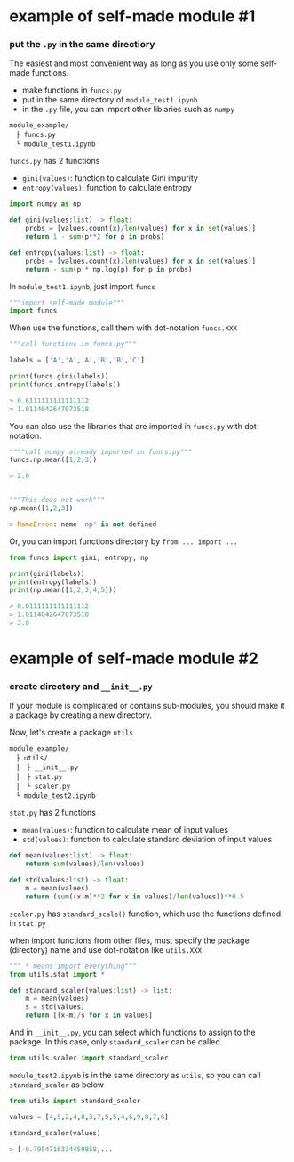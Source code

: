 # example of self-made module #1

### put the `.py` in the same directiory
The easiest and most convenient way as long as you use only some self-made functions. 

- make functions in `funcs.py`
- put in the same directory of `module_test1.ipynb`
- in the `.py` file, you can import other liblaries such as `numpy`

~~~
module_example/
　├ funcs.py
　└ module_test1.ipynb
~~~

`funcs.py` has 2 functions

- `gini(values)`: function to calculate Gini impurity
- `entropy(values)`: function to calculate entropy

~~~python
import numpy as np

def gini(values:list) -> float:
    probs = [values.count(x)/len(values) for x in set(values)]
    return 1 - sum(p**2 for p in probs)

def entropy(values:list) -> float:
    probs = [values.count(x)/len(values) for x in set(values)]
    return - sum(p * np.log(p) for p in probs)
~~~

In `module_test1.ipynb`, just import `funcs`

~~~python
"""import self-made module"""
import funcs
~~~

When use the functions, call them with dot-notation `funcs.XXX`

~~~python
"""call functions in funcs.py"""

labels = ['A','A','A','B','B','C']

print(funcs.gini(labels))
print(funcs.entropy(labels))

> 0.6111111111111112
> 1.0114042647073518
~~~

You can also use the libraries that are imported in `funcs.py` with dot-notation.

~~~python
""""call numpy already imported in funcs.py"""
funcs.np.mean([1,2,3])

> 2.0


"""This does not work"""
np.mean([1,2,3])

> NameError: name 'np' is not defined
~~~

Or, you can import functions directory by `from ... import ...`

~~~python
from funcs import gini, entropy, np

print(gini(labels))
print(entropy(labels))
print(np.mean([1,2,3,4,5]))

> 0.6111111111111112
> 1.0114042647073518
> 3.0
~~~



# example of self-made module #2
### create directory and `__init__.py`

If your module is complicated or contains sub-modules, you should make it a package by creating a new directory.

Now, let's create a package `utils`

~~~
module_example/
　├ utils/
　│　├ __init__.py
　│　├ stat.py
　│　└ scaler.py
　└ module_test2.ipynb
~~~

`stat.py` has 2 functions

- `mean(values)`: function to calculate mean of input values
- `std(values)`: function to calculate standard deviation of input values

~~~python
def mean(values:list) -> float:
    return sum(values)/len(values)

def std(values:list) -> float:
    m = mean(values)
    return (sum((x-m)**2 for x in values)/len(values))**0.5
~~~

`scaler.py` has `standard_scale()` function, which use the functions defined in `stat.py`

when import functions from other files, must specify the package (directory) name  and use dot-notation like `utils.XXX`

~~~python
""" * means import everything"""
from utils.stat import *

def standard_scaler(values:list) -> list:
    m = mean(values)
    s = std(values)
    return [(x-m)/s for x in values]
~~~

And in `__init__.py`, you can select which functions to assign to the package. In this case, only `standard_scaler` can be called.

~~~python
from utils.scaler import standard_scaler
~~~

`module_test2.ipynb` is in the same directory as `utils`, so you can call `standard_scaler` as below

~~~python
from utils import standard_scaler

values = [4,5,2,4,8,3,7,5,5,4,6,9,8,7,6]

standard_scaler(values)

> [-0.7954716334459858,...
~~~